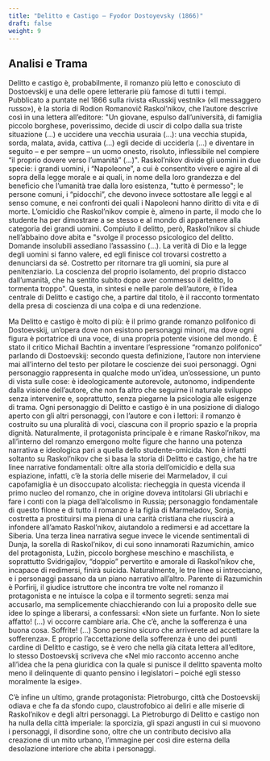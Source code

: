 ```yaml
---
title: "Delitto e Castigo – Fyodor Dostoyevsky (1866)"
draft: false
weight: 9
---
```


## Analisi e Trama

Delitto e castigo è, probabilmente, il romanzo più letto e conosciuto di Dostoevskij e una delle opere letterarie più famose di tutti i tempi. Pubblicato a puntate nel 1866 sulla rivista «Russkij vestnik» («Il messaggero russo»), è la storia di Rodion Romanovič Raskol’nikov, che l’autore descrive così in una lettera all’editore: "Un giovane, espulso dall’università, di famiglia piccolo borghese, poverissimo, decide di uscir di colpo dalla sua triste situazione (…) e uccidere una vecchia usuraia (…): una vecchia stupida, sorda, malata, avida, cattiva (…) egli decide di ucciderla (…) e diventare in seguito – e per sempre – un uomo onesto, risoluto, inflessibile nel compiere “il proprio dovere verso l’umanità” (…)". Raskol’nikov divide gli uomini in due specie: i grandi uomini, i “Napoleone”, a cui è consentito vivere e agire al di sopra della legge morale e ai quali, in nome della loro grandezza e del beneficio che l’umanità trae dalla loro esistenza, "tutto è permesso"; le persone comuni, i “pidocchi”, che devono invece sottostare alle leggi e al senso comune, e nei confronti dei quali i Napoleoni hanno diritto di vita e di morte. L’omicidio che Raskol’nikov compie è, almeno in parte, il modo che lo studente ha per dimostrare a se stesso e al mondo di appartenere alla categoria dei grandi uomini. Compiuto il delitto, però, Raskol’nikov si chiude nell’abbaino dove abita e "svolge il processo psicologico del delitto. Domande insolubili assediano l’assassino (…). La verità di Dio e la legge degli uomini si fanno valere, ed egli finisce col trovarsi costretto a denunciarsi da sé. Costretto per ritornare tra gli uomini, sia pure al penitenziario. La coscienza del proprio isolamento, del proprio distacco dall’umanità, che ha sentito subito dopo aver commesso il delitto, lo tormenta troppo". Questa, in sintesi e nelle parole dell’autore, è l’idea centrale di Delitto e castigo che, a partire dal titolo, è il racconto tormentato della presa di coscienza di una colpa e di una redenzione.

Ma Delitto e castigo è molto di più: è il primo grande romanzo polifonico di Dostoevskij, un’opera dove non esistono personaggi minori, ma dove ogni figura è portatrice di una voce, di una propria potente visione del mondo. È stato il critico Michail Bachtin a inventare l’espressione “romanzo polifonico” parlando di Dostoevskij: secondo questa definizione, l’autore non interviene mai all’interno del testo per pilotare le coscienze dei suoi personaggi. Ogni personaggio rappresenta in qualche modo un’idea, un’ossessione, un punto di vista sulle cose: è ideologicamente autorevole, autonomo, indipendente dalla visione dell’autore, che non fa altro che seguirne il naturale sviluppo senza intervenire e, soprattutto, senza piegarne la psicologia alle esigenze di trama. Ogni personaggio di Delitto e castigo è in una posizione di dialogo aperto con gli altri personaggi, con l’autore e con i lettori: il romanzo è costruito su una pluralità di voci, ciascuna con il proprio spazio e la propria dignità. Naturalmente, il protagonista principale è e rimane Raskol’nikov, ma all’interno del romanzo emergono molte figure che hanno una potenza narrativa e ideologica pari a quella dello studente-omicida. Non è infatti soltanto su Raskol’nikov che si basa la storia di Delitto e castigo, che ha tre linee narrative fondamentali: oltre alla storia dell’omicidio e della sua espiazione, infatti, c’è la storia delle miserie dei Marmeladov, il cui capofamiglia è un disoccupato alcolista: riecheggia in questa vicenda il primo nucleo del romanzo, che in origine doveva intitolarsi Gli ubriachi e fare i conti con la piaga dell’alcolismo in Russia; personaggio fondamentale di questo filone e di tutto il romanzo è la figlia di Marmeladov, Sonja, costretta a prostituirsi ma piena di una carità cristiana che riuscirà a infondere all’amato Raskol’nikov, aiutandolo a redimersi e ad accettare la Siberia. Una terza linea narrativa segue invece le vicende sentimentali di Dunja, la sorella di Raskol’nikov, di cui sono innamorati Razumichin, amico del protagonista, Lužin, piccolo borghese meschino e maschilista, e soprattutto Svidrigajlov, “doppio” pervertito e amorale di Raskol’nikov che, incapace di redimersi, finirà suicida. Naturalmente, le tre linee si intrecciano, e i personaggi passano da un piano narrativo all’altro. Parente di Razumichin è Porfirij, il giudice istruttore che incontra tre volte nel romanzo il protagonista e ne intuisce la colpa e il tormento segreti: senza mai accusarlo, ma semplicemente chiacchierando con lui a proposito delle sue idee lo spinge a liberarsi, a confessarsi: «Non siete un furfante. Non lo siete affatto! (…) vi occorre cambiare aria. Che c’è, anche la sofferenza è una buona cosa. Soffrite! (…) Sono persino sicuro che arriverete ad accettare la sofferenza». E proprio l’accettazione della sofferenza è uno dei punti cardine di Delitto e castigo, se è vero che nella già citata lettera all’editore, lo stesso Dostoevskij scriveva che «Nel mio racconto accenno anche all’idea che la pena giuridica con la quale si punisce il delitto spaventa molto meno il delinquente di quanto pensino i legislatori – poiché egli stesso moralmente la esige». 

C’è infine un ultimo, grande protagonista: Pietroburgo, città che Dostoevskij odiava e che fa da sfondo cupo, claustrofobico ai deliri e alle miserie di Raskol’nikov e degli altri personaggi. La Pietroburgo di Delitto e castigo non ha nulla della città imperiale: la sporcizia, gli spazi angusti in cui si muovono i personaggi, il disordine sono, oltre che un contributo decisivo alla creazione di un mito urbano, l’immagine per così dire esterna della desolazione interiore che abita i personaggi.